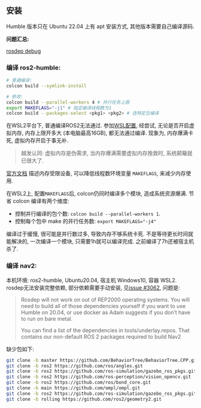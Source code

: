 ## 安装

Humble 版本只在 Ubuntu 22.04 上有 apt 安装方式, 其他版本需要自己编译源码.

**问题汇总:**

[rosdep debug](https://zhuanlan.zhihu.com/p/128035718)

### 编译 ros2-humble:

```bash
# 普通编译:
colcon build --symlink-install

# 修改:
colcon build --parallel-workers 4 # 并行任务上限
export MAKEFLAGS="-j1" # 指定编译线程数为1
colcon build --packages-select <pkg1> <pkg2> # 选特定包编译
```

在WSL2平台下, 普通编译ROS2无法通过. 参加[WSL配置](../Operating%20System/Linux%20Distributions/WSL/配置%20-%20从此开始.md), 经尝试, 无论是否开启虚拟内存, 内存上限开多大 (本电脑最高16GB), 都无法通过编译. 现象为, 内存爆满卡死, 虚拟内存开启于事无补. 

> 越发认同: 虚拟内存是伪需求, 当内存爆满需要虚拟内存挽救时, 系统颠簸就已很大了.

[官方文档](https://docs.ros.org/en/humble/How-To-Guides/Installation-Troubleshooting.html#linux-troubleshooting) 描述内存受限设备, 可以降低线程数环境变量 `MAKEFLAGS`, 来减少内存使用.

在WSL2上, 配置`MAKEFLAGS`后, colcon仍同时编译多个模块, 造成系统资源爆满. 节省 colcon 编译有两个维度:
- 控制并行编译的包个数: `colcon build --parallel-workers 1`. 
- 控制每个包中 make 的并行任务数: `export MAKEFLAGS="-j4"`

编译过于缓慢, 很可能是并行数过多, 导致内存不够系统卡死. 不是等待更长时间就能解决的, 一次编译一个模块, 只需要1h就可以编译完成. 之前编译了7h还被宿主机杀了.

### 编译 nav2:

本机环境: ros2-humble, Ubuntu20.04, 宿主机 Windows10, 容器 WSL2. rosdep无法安装完整依赖, 部分依赖需要手动安装, 见[issue #3062](https://github.com/ros-planning/navigation2/issues/3062), 问题是:

>Rosdep will not work on out of REP2000 operating systems. You will need to build all of those dependencies yourself if you want to use Humble on 20.04, or use docker as Adam suggests if you don’t have to run on bare metal.
>
> You can find a list of the dependencies in tools/underlay.repos. That contains our non-default ROS 2 packages required to build Nav2

缺少包如下:
```bash
git clone -b master https://github.com/BehaviorTree/BehaviorTree.CPP.git
git clone -b ros2 https://github.com/ros/angles.git
git clone -b ros2 https://github.com/ros-simulation/gazebo_ros_pkgs.git
git clone -b ros2 https://github.com/ros-perception/vision_opencv.git
git clone -b ros2 https://github.com/ros/bond_core.git
git clone -b main https://github.com/ompl/ompl.git
git clone -b ros2 https://github.com/ros-simulation/gazebo_ros_pkgs.git
git clone -b rolling https://github.com/ros2/geometry2.git
```
